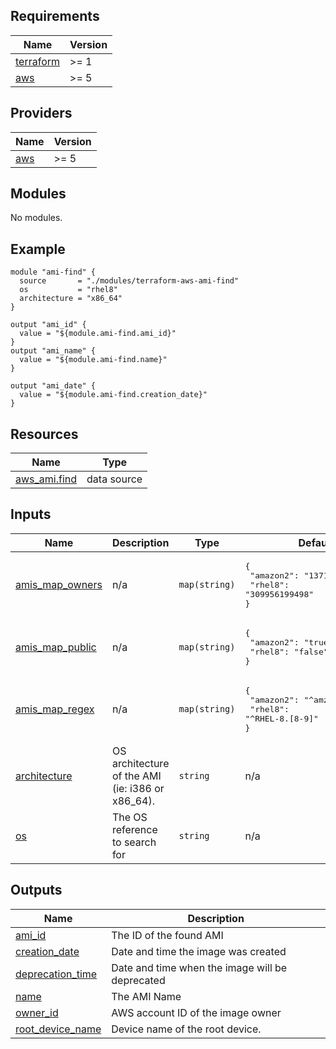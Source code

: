 ## Requirements

| Name | Version |
|------|---------|
| <a name="requirement_terraform"></a> [terraform](#requirement\_terraform) | >= 1 |
| <a name="requirement_aws"></a> [aws](#requirement\_aws) | >= 5 |

## Providers

| Name | Version |
|------|---------|
| <a name="provider_aws"></a> [aws](#provider\_aws) | >= 5 |

## Modules

No modules.

## Example

```hcl
module "ami-find" {
  source       = "./modules/terraform-aws-ami-find"
  os           = "rhel8"
  architecture = "x86_64"
}

output "ami_id" {
  value = "${module.ami-find.ami_id}"
}
output "ami_name" {
  value = "${module.ami-find.name}"
}

output "ami_date" {
  value = "${module.ami-find.creation_date}"
}
```

## Resources

| Name | Type |
|------|------|
| [aws_ami.find](https://registry.terraform.io/providers/hashicorp/aws/latest/docs/data-sources/ami) | data source |

## Inputs

| Name | Description | Type | Default | Required |
|------|-------------|------|---------|:--------:|
| <a name="input_amis_map_owners"></a> [amis\_map\_owners](#input\_amis\_map\_owners) | n/a | `map(string)` | <pre>{<br>  "amazon2": "137112412989",<br>  "rhel8": "309956199498"<br>}</pre> | no |
| <a name="input_amis_map_public"></a> [amis\_map\_public](#input\_amis\_map\_public) | n/a | `map(string)` | <pre>{<br>  "amazon2": "true",<br>  "rhel8": "false"<br>}</pre> | no |
| <a name="input_amis_map_regex"></a> [amis\_map\_regex](#input\_amis\_map\_regex) | n/a | `map(string)` | <pre>{<br>  "amazon2": "^amzn2-ami-hvm",<br>  "rhel8": "^RHEL-8.[8-9]"<br>}</pre> | no |
| <a name="input_architecture"></a> [architecture](#input\_architecture) | OS architecture of the AMI (ie: i386 or x86\_64). | `string` | n/a | yes |
| <a name="input_os"></a> [os](#input\_os) | The OS reference to search for | `string` | n/a | yes |

## Outputs

| Name | Description |
|------|-------------|
| <a name="output_ami_id"></a> [ami\_id](#output\_ami\_id) | The ID of the found AMI |
| <a name="output_creation_date"></a> [creation\_date](#output\_creation\_date) | Date and time the image was created |
| <a name="output_deprecation_time"></a> [deprecation\_time](#output\_deprecation\_time) | Date and time when the image will be deprecated |
| <a name="output_name"></a> [name](#output\_name) | The AMI Name |
| <a name="output_owner_id"></a> [owner\_id](#output\_owner\_id) | AWS account ID of the image owner |
| <a name="output_root_device_name"></a> [root\_device\_name](#output\_root\_device\_name) | Device name of the root device. |
